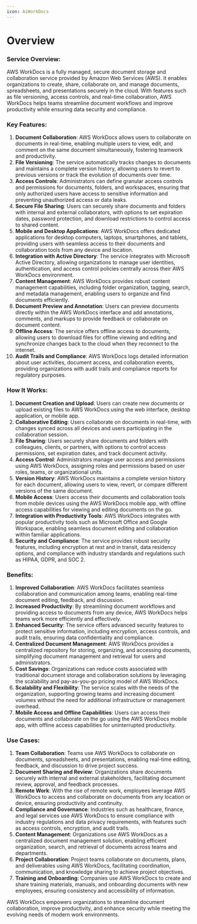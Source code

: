 ```yaml
---
icon: AiWorkDocs
---
```

# Overview

### Service Overview:

AWS WorkDocs is a fully managed, secure document storage and collaboration service provided by Amazon Web Services (AWS). It enables organizations to create, share, collaborate on, and manage documents, spreadsheets, and presentations securely in the cloud. With features such as file versioning, access controls, and real-time collaboration, AWS WorkDocs helps teams streamline document workflows and improve productivity while ensuring data security and compliance.

### Key Features:

1. **Document Collaboration**: AWS WorkDocs allows users to collaborate on documents in real-time, enabling multiple users to view, edit, and comment on the same document simultaneously, fostering teamwork and productivity.
2. **File Versioning**: The service automatically tracks changes to documents and maintains a complete version history, allowing users to revert to previous versions or track the evolution of documents over time.
3. **Access Controls**: Administrators can define granular access controls and permissions for documents, folders, and workspaces, ensuring that only authorized users have access to sensitive information and preventing unauthorized access or data leaks.
4. **Secure File Sharing**: Users can securely share documents and folders with internal and external collaborators, with options to set expiration dates, password protection, and download restrictions to control access to shared content.
5. **Mobile and Desktop Applications**: AWS WorkDocs offers dedicated applications for desktop computers, laptops, smartphones, and tablets, providing users with seamless access to their documents and collaboration tools from any device and location.
6. **Integration with Active Directory**: The service integrates with Microsoft Active Directory, allowing organizations to manage user identities, authentication, and access control policies centrally across their AWS WorkDocs environment.
7. **Content Management**: AWS WorkDocs provides robust content management capabilities, including folder organization, tagging, search, and metadata management, enabling users to organize and find documents efficiently.
8. **Document Preview and Annotation**: Users can preview documents directly within the AWS WorkDocs interface and add annotations, comments, and markups to provide feedback or collaborate on document content.
9. **Offline Access**: The service offers offline access to documents, allowing users to download files for offline viewing and editing and synchronize changes back to the cloud when they reconnect to the internet.
10. **Audit Trails and Compliance**: AWS WorkDocs logs detailed information about user activities, document access, and collaboration events, providing organizations with audit trails and compliance reports for regulatory purposes.

### How It Works:

1. **Document Creation and Upload**: Users can create new documents or upload existing files to AWS WorkDocs using the web interface, desktop application, or mobile app.
2. **Collaborative Editing**: Users collaborate on documents in real-time, with changes synced across all devices and users participating in the collaboration session.
3. **File Sharing**: Users securely share documents and folders with colleagues, clients, or partners, with options to control access permissions, set expiration dates, and track document activity.
4. **Access Control**: Administrators manage user access and permissions using AWS WorkDocs, assigning roles and permissions based on user roles, teams, or organizational units.
5. **Version History**: AWS WorkDocs maintains a complete version history for each document, allowing users to view, revert, or compare different versions of the same document.
6. **Mobile Access**: Users access their documents and collaboration tools from mobile devices using the AWS WorkDocs mobile app, with offline access capabilities for viewing and editing documents on the go.
7. **Integration with Productivity Tools**: AWS WorkDocs integrates with popular productivity tools such as Microsoft Office and Google Workspace, enabling seamless document editing and collaboration within familiar applications.
8. **Security and Compliance**: The service provides robust security features, including encryption at rest and in transit, data residency options, and compliance with industry standards and regulations such as HIPAA, GDPR, and SOC 2.

### Benefits:

1. **Improved Collaboration**: AWS WorkDocs facilitates seamless collaboration and communication among teams, enabling real-time document editing, feedback, and discussion.
2. **Increased Productivity**: By streamlining document workflows and providing access to documents from any device, AWS WorkDocs helps teams work more efficiently and effectively.
3. **Enhanced Security**: The service offers advanced security features to protect sensitive information, including encryption, access controls, and audit trails, ensuring data confidentiality and compliance.
4. **Centralized Document Management**: AWS WorkDocs provides a centralized repository for storing, organizing, and accessing documents, simplifying document management and retrieval for users and administrators.
5. **Cost Savings**: Organizations can reduce costs associated with traditional document storage and collaboration solutions by leveraging the scalability and pay-as-you-go pricing model of AWS WorkDocs.
6. **Scalability and Flexibility**: The service scales with the needs of the organization, supporting growing teams and increasing document volumes without the need for additional infrastructure or management overhead.
7. **Mobile Access and Offline Capabilities**: Users can access their documents and collaborate on the go using the AWS WorkDocs mobile app, with offline access capabilities for uninterrupted productivity.

### Use Cases:

1. **Team Collaboration**: Teams use AWS WorkDocs to collaborate on documents, spreadsheets, and presentations, enabling real-time editing, feedback, and discussion to drive project success.
2. **Document Sharing and Review**: Organizations share documents securely with internal and external stakeholders, facilitating document review, approval, and feedback processes.
3. **Remote Work**: With the rise of remote work, employees leverage AWS WorkDocs to access and collaborate on documents from any location or device, ensuring productivity and continuity.
4. **Compliance and Governance**: Industries such as healthcare, finance, and legal services use AWS WorkDocs to ensure compliance with industry regulations and data privacy requirements, with features such as access controls, encryption, and audit trails.
5. **Content Management**: Organizations use AWS WorkDocs as a centralized document management solution, enabling efficient organization, search, and retrieval of documents across teams and departments.
6. **Project Collaboration**: Project teams collaborate on documents, plans, and deliverables using AWS WorkDocs, facilitating coordination, communication, and knowledge sharing to achieve project objectives.
7. **Training and Onboarding**: Companies use AWS WorkDocs to create and share training materials, manuals, and onboarding documents with new employees, ensuring consistency and accessibility of information.

AWS WorkDocs empowers organizations to streamline document collaboration, improve productivity, and enhance security while meeting the evolving needs of modern work environments.